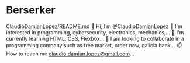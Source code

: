 # Berserker

ClaudioDamianLopez/README.md
👋 Hi, I’m @ClaudioDamianLopez
👀 I'm interested in programming, cybersecurity, electronics, mechanics,...
🌱 I'm currently learning HTML, CSS, Flexbox...
💞️ I am looking to collaborate in a programming company such as free market, order now, galicia bank...
📫 How to reach me claudio.damian.lopez@gmail.com...